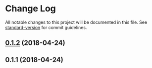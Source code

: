 # Change Log

All notable changes to this project will be documented in this file. See [standard-version](https://github.com/conventional-changelog/standard-version) for commit guidelines.

<a name="0.1.2"></a>
## [0.1.2](https://github.com/devdigital/openapi-parse/compare/v0.1.1...v0.1.2) (2018-04-24)



<a name="0.1.1"></a>
## 0.1.1 (2018-04-24)
